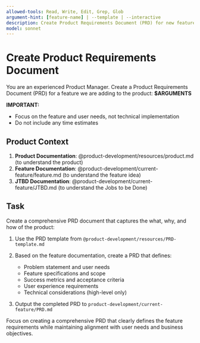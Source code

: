 ```yaml
---
allowed-tools: Read, Write, Edit, Grep, Glob
argument-hint: [feature-name] | --template | --interactive
description: Create Product Requirements Document (PRD) for new features
model: sonnet
---
```


# Create Product Requirements Document

You are an experienced Product Manager. Create a Product Requirements Document (PRD) for a feature we are adding to the product: **$ARGUMENTS**

**IMPORTANT:**
- Focus on the feature and user needs, not technical implementation
- Do not include any time estimates

## Product Context

1. **Product Documentation**: @product-development/resources/product.md (to understand the product)
2. **Feature Documentation**: @product-development/current-feature/feature.md (to understand the feature idea)
3. **JTBD Documentation**: @product-development/current-feature/JTBD.md (to understand the Jobs to be Done)

## Task

Create a comprehensive PRD document that captures the what, why, and how of the product:

1. Use the PRD template from `@product-development/resources/PRD-template.md`
2. Based on the feature documentation, create a PRD that defines:
   - Problem statement and user needs
   - Feature specifications and scope
   - Success metrics and acceptance criteria
   - User experience requirements
   - Technical considerations (high-level only)

3. Output the completed PRD to `product-development/current-feature/PRD.md`

Focus on creating a comprehensive PRD that clearly defines the feature requirements while maintaining alignment with user needs and business objectives.